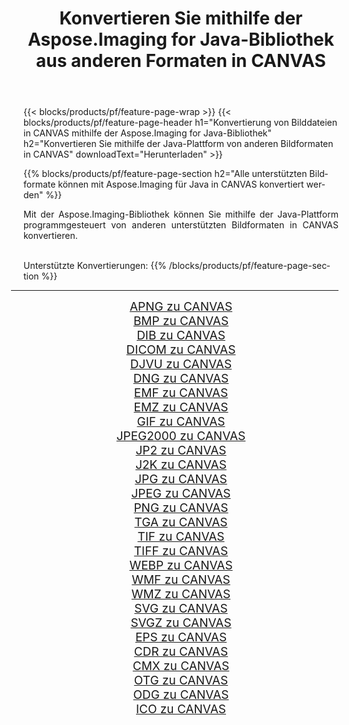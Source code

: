 ﻿---
title: Konvertieren Sie mithilfe der Aspose.Imaging for Java-Bibliothek aus anderen Formaten in CANVAS 
weight: 3920
url: /de/java/conversion/to/canvas/ 
lang: de
langdirlevel: 2
locales: zh-hans,ja,it,ru,de,es,fr,nl,id,lt,pl,pt,vi,tr,ko,zh-hant,ar,hi,th,sv,cs,uk,he
description: Mit Aspose.Imaging können Sie mithilfe von Java aus anderen Formaten in CANVAS konvertieren
---

{{< blocks/products/pf/feature-page-wrap >}}
{{< blocks/products/pf/feature-page-header h1="Konvertierung von Bilddateien in CANVAS mithilfe der Aspose.Imaging for Java-Bibliothek" h2="Konvertieren Sie mithilfe der Java-Plattform von anderen Bildformaten in CANVAS" downloadText="Herunterladen" >}}


{{% blocks/products/pf/feature-page-section  h2="Alle unterstützten Bildformate können mit Aspose.Imaging für Java in CANVAS konvertiert werden" %}}
<p align=justify>Mit der Aspose.Imaging-Bibliothek können Sie mithilfe der Java-Plattform programmgesteuert von anderen unterstützten Bildformaten in CANVAS konvertieren.</p>
<br/>
Unterstützte Konvertierungen:
{{% /blocks/products/pf/feature-page-section %}}
<div class="container-fluid productfamilypage bg-gray">
    <div class="convertypes bg-gray agp-content section">
        <div class="container">
		<hr style="margin-left:-20px;"/>
		<div class="row other-converters" style="gap: 10px;font-size: 19px;text-align:center;">
		    <div class='col-md-2 other-converter remove-lp remove-rp'><a href="/imaging/de/java/conversion/apng-to-canvas/" style="padding:15px;">APNG zu CANVAS</a></div>
<div class='col-md-2 other-converter remove-lp remove-rp'><a href="/imaging/de/java/conversion/bmp-to-canvas/" style="padding:15px;">BMP zu CANVAS</a></div>
<div class='col-md-2 other-converter remove-lp remove-rp'><a href="/imaging/de/java/conversion/dib-to-canvas/" style="padding:15px;">DIB zu CANVAS</a></div>
<div class='col-md-2 other-converter remove-lp remove-rp'><a href="/imaging/de/java/conversion/dicom-to-canvas/" style="padding:15px;">DICOM zu CANVAS</a></div>
<div class='col-md-2 other-converter remove-lp remove-rp'><a href="/imaging/de/java/conversion/djvu-to-canvas/" style="padding:15px;">DJVU zu CANVAS</a></div>
<div class='col-md-2 other-converter remove-lp remove-rp'><a href="/imaging/de/java/conversion/dng-to-canvas/" style="padding:15px;">DNG zu CANVAS</a></div>
<div class='col-md-2 other-converter remove-lp remove-rp'><a href="/imaging/de/java/conversion/emf-to-canvas/" style="padding:15px;">EMF zu CANVAS</a></div>
<div class='col-md-2 other-converter remove-lp remove-rp'><a href="/imaging/de/java/conversion/emz-to-canvas/" style="padding:15px;">EMZ zu CANVAS</a></div>
<div class='col-md-2 other-converter remove-lp remove-rp'><a href="/imaging/de/java/conversion/gif-to-canvas/" style="padding:15px;">GIF zu CANVAS</a></div>
<div class='col-md-2 other-converter remove-lp remove-rp'><a href="/imaging/de/java/conversion/jpeg2000-to-canvas/" style="padding:15px;">JPEG2000 zu CANVAS</a></div>
<div class='col-md-2 other-converter remove-lp remove-rp'><a href="/imaging/de/java/conversion/jp2-to-canvas/" style="padding:15px;">JP2 zu CANVAS</a></div>
<div class='col-md-2 other-converter remove-lp remove-rp'><a href="/imaging/de/java/conversion/j2k-to-canvas/" style="padding:15px;">J2K zu CANVAS</a></div>
<div class='col-md-2 other-converter remove-lp remove-rp'><a href="/imaging/de/java/conversion/jpg-to-canvas/" style="padding:15px;">JPG zu CANVAS</a></div>
<div class='col-md-2 other-converter remove-lp remove-rp'><a href="/imaging/de/java/conversion/jpeg-to-canvas/" style="padding:15px;">JPEG zu CANVAS</a></div>
<div class='col-md-2 other-converter remove-lp remove-rp'><a href="/imaging/de/java/conversion/png-to-canvas/" style="padding:15px;">PNG zu CANVAS</a></div>
<div class='col-md-2 other-converter remove-lp remove-rp'><a href="/imaging/de/java/conversion/tga-to-canvas/" style="padding:15px;">TGA zu CANVAS</a></div>
<div class='col-md-2 other-converter remove-lp remove-rp'><a href="/imaging/de/java/conversion/tif-to-canvas/" style="padding:15px;">TIF zu CANVAS</a></div>
<div class='col-md-2 other-converter remove-lp remove-rp'><a href="/imaging/de/java/conversion/tiff-to-canvas/" style="padding:15px;">TIFF zu CANVAS</a></div>
<div class='col-md-2 other-converter remove-lp remove-rp'><a href="/imaging/de/java/conversion/webp-to-canvas/" style="padding:15px;">WEBP zu CANVAS</a></div>
<div class='col-md-2 other-converter remove-lp remove-rp'><a href="/imaging/de/java/conversion/wmf-to-canvas/" style="padding:15px;">WMF zu CANVAS</a></div>
<div class='col-md-2 other-converter remove-lp remove-rp'><a href="/imaging/de/java/conversion/wmz-to-canvas/" style="padding:15px;">WMZ zu CANVAS</a></div>
<div class='col-md-2 other-converter remove-lp remove-rp'><a href="/imaging/de/java/conversion/svg-to-canvas/" style="padding:15px;">SVG zu CANVAS</a></div>
<div class='col-md-2 other-converter remove-lp remove-rp'><a href="/imaging/de/java/conversion/svgz-to-canvas/" style="padding:15px;">SVGZ zu CANVAS</a></div>
<div class='col-md-2 other-converter remove-lp remove-rp'><a href="/imaging/de/java/conversion/eps-to-canvas/" style="padding:15px;">EPS zu CANVAS</a></div>
<div class='col-md-2 other-converter remove-lp remove-rp'><a href="/imaging/de/java/conversion/cdr-to-canvas/" style="padding:15px;">CDR zu CANVAS</a></div>
<div class='col-md-2 other-converter remove-lp remove-rp'><a href="/imaging/de/java/conversion/cmx-to-canvas/" style="padding:15px;">CMX zu CANVAS</a></div>
<div class='col-md-2 other-converter remove-lp remove-rp'><a href="/imaging/de/java/conversion/otg-to-canvas/" style="padding:15px;">OTG zu CANVAS</a></div>
<div class='col-md-2 other-converter remove-lp remove-rp'><a href="/imaging/de/java/conversion/odg-to-canvas/" style="padding:15px;">ODG zu CANVAS</a></div>
<div class='col-md-2 other-converter remove-lp remove-rp'><a href="/imaging/de/java/conversion/ico-to-canvas/" style="padding:15px;">ICO zu CANVAS</a></div>
                </div>
        </div>
    </div>
</div>
<br/>

